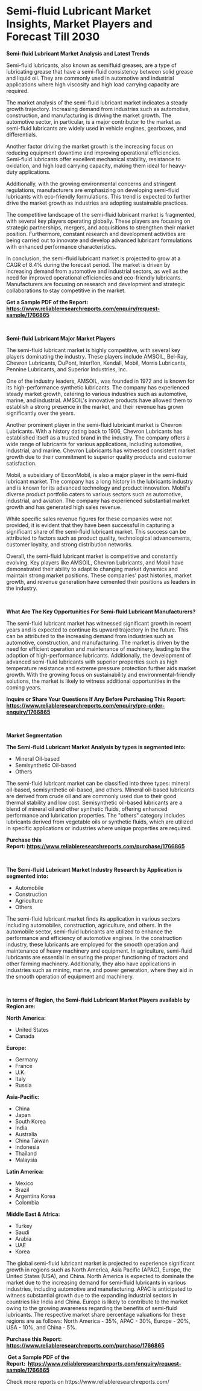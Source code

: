 <p><h1>Semi-fluid Lubricant Market Insights, Market Players and Forecast Till 2030</h1></p><p><strong>Semi-fluid Lubricant Market Analysis and Latest Trends</strong></p>
<p><p>Semi-fluid lubricants, also known as semifluid greases, are a type of lubricating grease that have a semi-fluid consistency between solid grease and liquid oil. They are commonly used in automotive and industrial applications where high viscosity and high load carrying capacity are required.</p><p>The market analysis of the semi-fluid lubricant market indicates a steady growth trajectory. Increasing demand from industries such as automotive, construction, and manufacturing is driving the market growth. The automotive sector, in particular, is a major contributor to the market as semi-fluid lubricants are widely used in vehicle engines, gearboxes, and differentials.</p><p>Another factor driving the market growth is the increasing focus on reducing equipment downtime and improving operational efficiencies. Semi-fluid lubricants offer excellent mechanical stability, resistance to oxidation, and high load carrying capacity, making them ideal for heavy-duty applications.</p><p>Additionally, with the growing environmental concerns and stringent regulations, manufacturers are emphasizing on developing semi-fluid lubricants with eco-friendly formulations. This trend is expected to further drive the market growth as industries are adopting sustainable practices.</p><p>The competitive landscape of the semi-fluid lubricant market is fragmented, with several key players operating globally. These players are focusing on strategic partnerships, mergers, and acquisitions to strengthen their market position. Furthermore, constant research and development activities are being carried out to innovate and develop advanced lubricant formulations with enhanced performance characteristics.</p><p>In conclusion, the semi-fluid lubricant market is projected to grow at a CAGR of 8.4% during the forecast period. The market is driven by increasing demand from automotive and industrial sectors, as well as the need for improved operational efficiencies and eco-friendly lubricants. Manufacturers are focusing on research and development and strategic collaborations to stay competitive in the market.</p></p>
<p><strong>Get a Sample PDF of the Report:&nbsp; <a href="https://www.reliableresearchreports.com/enquiry/request-sample/1766865">https://www.reliableresearchreports.com/enquiry/request-sample/1766865</a></strong></p>
<p>&nbsp;</p>
<p><strong>Semi-fluid Lubricant Major Market Players</strong></p>
<p><p>The semi-fluid lubricant market is highly competitive, with several key players dominating the industry. These players include AMSOIL, Bel-Ray, Chevron Lubricants, DuPont, Interflon, Kendall, Mobil, Morris Lubricants, Pennine Lubricants, and Superior Industries, Inc. </p><p>One of the industry leaders, AMSOIL, was founded in 1972 and is known for its high-performance synthetic lubricants. The company has experienced steady market growth, catering to various industries such as automotive, marine, and industrial. AMSOIL's innovative products have allowed them to establish a strong presence in the market, and their revenue has grown significantly over the years.</p><p>Another prominent player in the semi-fluid lubricant market is Chevron Lubricants. With a history dating back to 1906, Chevron Lubricants has established itself as a trusted brand in the industry. The company offers a wide range of lubricants for various applications, including automotive, industrial, and marine. Chevron Lubricants has witnessed consistent market growth due to their commitment to superior quality products and customer satisfaction.</p><p>Mobil, a subsidiary of ExxonMobil, is also a major player in the semi-fluid lubricant market. The company has a long history in the lubricants industry and is known for its advanced technology and product innovation. Mobil's diverse product portfolio caters to various sectors such as automotive, industrial, and aviation. The company has experienced substantial market growth and has generated high sales revenue.</p><p>While specific sales revenue figures for these companies were not provided, it is evident that they have been successful in capturing a significant share of the semi-fluid lubricant market. This success can be attributed to factors such as product quality, technological advancements, customer loyalty, and strong distribution networks.</p><p>Overall, the semi-fluid lubricant market is competitive and constantly evolving. Key players like AMSOIL, Chevron Lubricants, and Mobil have demonstrated their ability to adapt to changing market dynamics and maintain strong market positions. These companies' past histories, market growth, and revenue generation have cemented their positions as leaders in the industry.</p></p>
<p>&nbsp;</p>
<p><strong>What Are The Key Opportunities For Semi-fluid Lubricant Manufacturers?</strong></p>
<p><p>The semi-fluid lubricant market has witnessed significant growth in recent years and is expected to continue its upward trajectory in the future. This can be attributed to the increasing demand from industries such as automotive, construction, and manufacturing. The market is driven by the need for efficient operation and maintenance of machinery, leading to the adoption of high-performance lubricants. Additionally, the development of advanced semi-fluid lubricants with superior properties such as high temperature resistance and extreme pressure protection further aids market growth. With the growing focus on sustainability and environmental-friendly solutions, the market is likely to witness additional opportunities in the coming years.</p></p>
<p><strong>Inquire or Share Your Questions If Any Before Purchasing This Report: <a href="https://www.reliableresearchreports.com/enquiry/pre-order-enquiry/1766865">https://www.reliableresearchreports.com/enquiry/pre-order-enquiry/1766865</a></strong></p>
<p>&nbsp;</p>
<p><strong>Market Segmentation</strong></p>
<p><strong>The Semi-fluid Lubricant Market Analysis by types is segmented into:</strong></p>
<p><ul><li>Mineral Oil-based</li><li>Semisynthetic Oil-based</li><li>Others</li></ul></p>
<p><p>The semi-fluid lubricant market can be classified into three types: mineral oil-based, semisynthetic oil-based, and others. Mineral oil-based lubricants are derived from crude oil and are commonly used due to their good thermal stability and low cost. Semisynthetic oil-based lubricants are a blend of mineral oil and other synthetic fluids, offering enhanced performance and lubrication properties. The "others" category includes lubricants derived from vegetable oils or synthetic fluids, which are utilized in specific applications or industries where unique properties are required.</p></p>
<p><strong>Purchase this Report:&nbsp;<a href="https://www.reliableresearchreports.com/purchase/1766865">https://www.reliableresearchreports.com/purchase/1766865</a></strong></p>
<p>&nbsp;</p>
<p><strong>The Semi-fluid Lubricant Market Industry Research by Application is segmented into:</strong></p>
<p><ul><li>Automobile</li><li>Construction</li><li>Agriculture</li><li>Others</li></ul></p>
<p><p>The semi-fluid lubricant market finds its application in various sectors including automobiles, construction, agriculture, and others. In the automobile sector, semi-fluid lubricants are utilized to enhance the performance and efficiency of automotive engines. In the construction industry, these lubricants are employed for the smooth operation and maintenance of heavy machinery and equipment. In agriculture, semi-fluid lubricants are essential in ensuring the proper functioning of tractors and other farming machinery. Additionally, they also have applications in industries such as mining, marine, and power generation, where they aid in the smooth operation of equipment and machinery.</p></p>
<p>&nbsp;</p>
<p><strong>In terms of Region, the Semi-fluid Lubricant Market Players available by Region are:</strong></p>
<p>
    <p> <strong> North America: </strong>
        <ul>
            <li>United States</li>
            <li>Canada</li>
        </ul>
        </p> 
    <p> <strong> Europe: </strong>
        <ul>
            <li>Germany</li>
            <li>France</li>
            <li>U.K.</li>
            <li>Italy</li>
            <li>Russia</li>
        </ul>
        </p> 
    <p> <strong> Asia-Pacific: </strong>
        <ul>
            <li>China</li>
            <li>Japan</li>
            <li>South Korea</li>
            <li>India</li>
            <li>Australia</li>
            <li>China Taiwan</li>
            <li>Indonesia</li>
            <li>Thailand</li>
            <li>Malaysia</li>
        </ul>
        </p> 
    <p> <strong> Latin America: </strong>
        <ul>
            <li>Mexico</li>
            <li>Brazil</li>
            <li>Argentina Korea</li>
            <li>Colombia</li>
        </ul>
        </p> 
    <p> <strong> Middle East & Africa: </strong>
        <ul>
            <li>Turkey</li>
            <li>Saudi</li>
            <li>Arabia</li>
            <li>UAE</li>
            <li>Korea</li>
        </ul>
    </p>
    </p>
<p><p>The global semi-fluid lubricant market is projected to experience significant growth in regions such as North America, Asia Pacific (APAC), Europe, the United States (USA), and China. North America is expected to dominate the market due to the increasing demand for semi-fluid lubricants in various industries, including automotive and manufacturing. APAC is anticipated to witness substantial growth due to the expanding industrial sectors in countries like India and China. Europe is likely to contribute to the market owing to the growing awareness regarding the benefits of semi-fluid lubricants. The respective market share percentage valuations for these regions are as follows: North America - 35%, APAC - 30%, Europe - 20%, USA - 10%, and China - 5%.</p></p>
<p><strong>Purchase this Report: <a href="https://www.reliableresearchreports.com/purchase/1766865">https://www.reliableresearchreports.com/purchase/1766865</a></strong></p>
<p>&nbsp;<strong>Get a Sample PDF of the Report:&nbsp;&nbsp;<a href="https://www.reliableresearchreports.com/enquiry/request-sample/1766865">https://www.reliableresearchreports.com/enquiry/request-sample/1766865</a></strong></p>
<p><strong></strong></p>
<p>Check more reports on https://www.reliableresearchreports.com/</p>